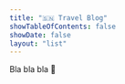 ```yaml
---
title: "🇸🇳 Travel Blog"
showTableOfContents: false
showDate: false
layout: "list"
---
```


Bla bla bla 🥖
